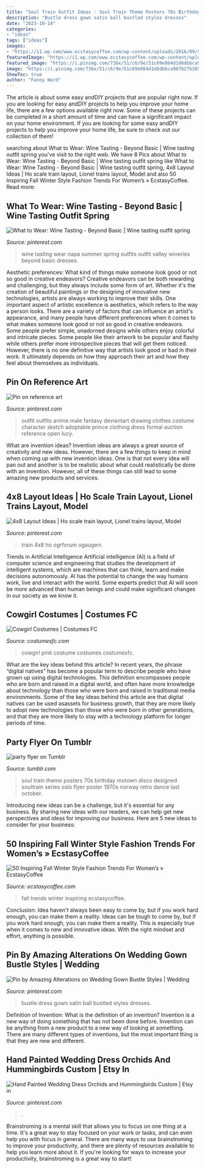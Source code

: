 ```yaml
---
title: "Soul Train Outfit Ideas : Soul Train Theme Posters 70s Birthday Motown Disco Designed Soultrain Series Oslo Flyer Poster 1970s Norway Retro Dance Last October"
description: "Bustle dress gown satin ball bustled styles dresses"
date: "2023-10-14"
categories:
- "ideas"
tags: ["ideas"]
images:
- "https://i1.wp.com/www.ecstasycoffee.com/wp-content/uploads/2016/09/Street-style-Fall-trends.jpg"
featuredImage: "https://i1.wp.com/www.ecstasycoffee.com/wp-content/uploads/2016/09/Street-style-Fall-trends.jpg"
featured_image: "https://i.pinimg.com/736x/51/c6/9e/51c69e864d1d6dbbca987b27b36506b5--third-rail-tin-toys.jpg"
image: "https://i.pinimg.com/736x/51/c6/9e/51c69e864d1d6dbbca987b27b36506b5--third-rail-tin-toys.jpg"
ShowToc: true
author: "Fanny Ward"
---
```



The article is about some easy andDIY projects that are popular right now.
If you are looking for easy andDIY projects to help you improve your home life, there are a few options available right now. Some of these projects can be completed in a short amount of time and can have a significant impact on your home environment. If you are looking for some easy andDIY projects to help you improve your home life, be sure to check out our collection of them!

	

		
searching about What to Wear: Wine Tasting - Beyond Basic | Wine tasting outfit spring you've visit to the right web. We have 8 Pics about What to Wear: Wine Tasting - Beyond Basic | Wine tasting outfit spring like What to Wear: Wine Tasting - Beyond Basic | Wine tasting outfit spring, 4x8 Layout Ideas | Ho scale train layout, Lionel trains layout, Model and also 50 Inspiring Fall Winter Style Fashion Trends For Women’s » EcstasyCoffee. Read more:
		
    
## What To Wear: Wine Tasting - Beyond Basic | Wine Tasting Outfit Spring

<img loading=lazy src="https://i.pinimg.com/736x/49/65/b1/4965b1c24f4b31861814dadb1813a8ac--napa-style-napa-valley.jpg" onerror="this.onerror=null;this.src='https://tse1.mm.bing.net/th?id=OIP.h1Po-0zUUzGr-oKU6FCXrwHaLH&amp;pid=15.1';" alt="What to Wear: Wine Tasting - Beyond Basic | Wine tasting outfit spring">

_Source: pinterest.com_

>wine tasting wear napa summer spring outfits outfit valley wineries beyond basic dresses. 

	

Aesthetic preferences: What kind of things make someone look good or not so good in creative endeavors?
Creative endeavors can be both rewarding and challenging, but they always include some form of art. Whether it's the creation of beautiful paintings or the designing of innovative new technologies, artists are always working to improve their skills. One important aspect of artistic excellence is aesthetics, which refers to the way a person looks. There are a variety of factors that can influence an artist's appearance, and many people have different preferences when it comes to what makes someone look good or not so good in creative endeavors. Some people prefer simple, unadorned designs while others enjoy colorful and intricate pieces. Some people like their artwork to be popular and flashy while others prefer more introspective pieces that will get them noticed. However, there is no one definitive way that artists look good or bad in their work. It ultimately depends on how they approach their art and how they feel about themselves as individuals.

    
## Pin On Reference Art

<img loading=lazy src="https://i.pinimg.com/736x/44/39/48/443948e960f67ebd6926eb3f502e4943--hunter-outfit-formal-outfits.jpg" onerror="this.onerror=null;this.src='https://tse4.mm.bing.net/th?id=OIP.F_ZVgyAKaKVURQjFjZ8RIAAAAA&amp;pid=15.1';" alt="Pin on reference art">

_Source: pinterest.com_

>outfit outfits anime male fantasy deviantart drawing clothes costume character sketch adoptable prince clothing dress formal auction reference open lucy. 

	

What are invention ideas?
Invention ideas are always a great source of creativity and new ideas. However, there are a few things to keep in mind when coming up with new invention ideas. One is that not every idea will pan out and another is to be realistic about what could realistically be done with an invention. However, all of these things can still lead to some amazing new products and services.

    
## 4x8 Layout Ideas | Ho Scale Train Layout, Lionel Trains Layout, Model

<img loading=lazy src="https://i.pinimg.com/736x/51/c6/9e/51c69e864d1d6dbbca987b27b36506b5--third-rail-tin-toys.jpg" onerror="this.onerror=null;this.src='https://tse3.mm.bing.net/th?id=OIP.V5DEEwjSHzDWCrwyKkmR7QHaFj&amp;pid=15.1';" alt="4x8 Layout Ideas | Ho scale train layout, Lionel trains layout, Model">

_Source: pinterest.com_

>train 4x8 ho ogrforum ogaugerr. 

	

Trends in Artificial Intelligence
Artificial intelligence (AI) is a field of computer science and engineering that studies the development of intelligent systems, which are machines that can think, learn and make decisions autonomously. AI has the potential to change the way humans work, live and interact with the world. Some experts predict that AI will soon be more advanced than human beings and could make significant changes in our society as we know it.

    
## Cowgirl Costumes | Costumes FC

<img loading=lazy src="http://www.costumesfc.com/wp-content/uploads/2014/11/Pink-Cowgirl-Costume.jpg" onerror="this.onerror=null;this.src='https://tse1.mm.bing.net/th?id=OIP.U3Rt-W8IG8twSe-xsAJ6VAHaNY&amp;pid=15.1';" alt="Cowgirl Costumes | Costumes FC">

_Source: costumesfc.com_

>cowgirl pink costume costumes costumesfc. 

	

What are the key ideas behind this article?
In recent years, the phrase “digital natives” has become a popular term to describe people who have grown up using digital technologies. This definition encompasses people who are born and raised in a digital world, and often have more knowledge about technology than those who were born and raised in traditional media environments. Some of the key ideas behind this article are that digital natives can be used asassets for business growth, that they are more likely to adopt new technologies than those who were born in other generations, and that they are more likely to stay with a technology platform for longer periods of time.

    
## Party Flyer On Tumblr

<img loading=lazy src="http://24.media.tumblr.com/tumblr_mcxg139Mdl1qbd5yuo1_500.jpg" onerror="this.onerror=null;this.src='https://tse4.mm.bing.net/th?id=OIP.VXm5egeAS9uKh7-Jdw4FbAHaKe&amp;pid=15.1';" alt="party flyer on Tumblr">

_Source: tumblr.com_

>soul train theme posters 70s birthday motown disco designed soultrain series oslo flyer poster 1970s norway retro dance last october. 

	

Introducing new ideas can be a challenge, but it's essential for any business. By sharing new ideas with our readers, we can help get new perspectives and ideas for improving our business. Here are 5 new ideas to consider for your business: 

    
## 50 Inspiring Fall Winter Style Fashion Trends For Women’s » EcstasyCoffee

<img loading=lazy src="https://i1.wp.com/www.ecstasycoffee.com/wp-content/uploads/2016/09/Street-style-Fall-trends.jpg" onerror="this.onerror=null;this.src='https://tse4.mm.bing.net/th?id=OIP.gh955bUF79BNtdKj6UdOywHaQj&amp;pid=15.1';" alt="50 Inspiring Fall Winter Style Fashion Trends For Women’s » EcstasyCoffee">

_Source: ecstasycoffee.com_

>fall trends winter inspiring ecstasycoffee. 

	

Conclusion: Idea haven't always been easy to come by, but if you work hard enough, you can make them a reality.
Ideas can be tough to come by, but if you work hard enough, you can make them a reality. This is especially true when it comes to new and innovative ideas. With the right mindset and effort, anything is possible.

    
## Pin By Amazing Alterations On Wedding Gown Bustle Styles | Wedding

<img loading=lazy src="https://i.pinimg.com/736x/56/19/28/5619288fc5858708549941e6fec2ef33--bustle.jpg" onerror="this.onerror=null;this.src='https://tse1.mm.bing.net/th?id=OIP.tSv__y8EOzJEo3DMzUCMtgHaJ3&amp;pid=15.1';" alt="Pin by Amazing Alterations on Wedding Gown Bustle Styles | Wedding">

_Source: pinterest.com_

>bustle dress gown satin ball bustled styles dresses. 

	

Definition of Invention: What is the definition of an invention?
Invention is a new way of doing something that has not been done before. Invention can be anything from a new product to a new way of looking at something. There are many different types of inventions, but the most important thing is that they are new and different.

    
## Hand Painted Wedding Dress Orchids And Hummingbirds Custom | Etsy In

<img loading=lazy src="https://i.pinimg.com/736x/cd/47/24/cd47248767a4d37fa46d66c607efb51c.jpg" onerror="this.onerror=null;this.src='https://tse2.mm.bing.net/th?id=OIP.VU8ZHbi4Z8_YifYgHMI4vAHaLH&amp;pid=15.1';" alt="Hand Painted Wedding Dress Orchids and Hummingbirds Custom | Etsy in">

_Source: pinterest.com_

>. 

	

Brainstroming is a mental skill that allows you to focus on one thing at a time. It's a great way to stay focused on your work or tasks, and can even help you with focus in general. There are many ways to use brainstroming to improve your productivity, and there are plenty of resources available to help you learn more about it. If you're looking for ways to increase your productivity, brainstroming is a great way to start!

